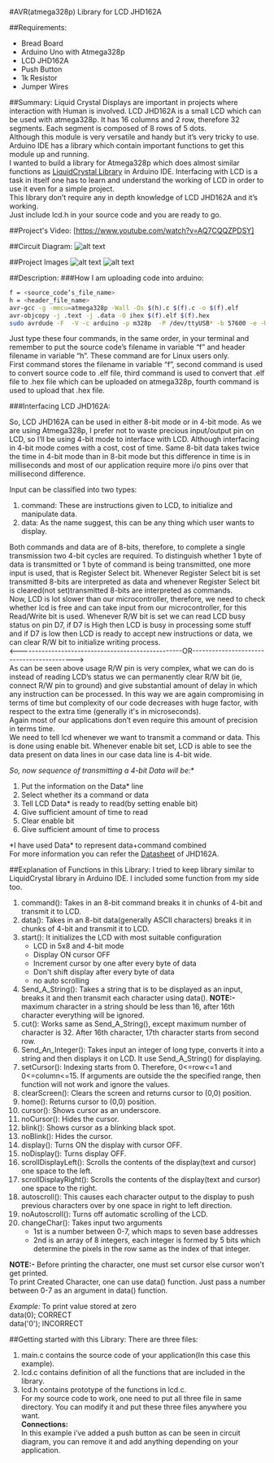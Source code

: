 #AVR(atmega328p) Library for LCD JHD162A

##Requirements:
* Bread Board
* Arduino Uno with Atmega328p
* LCD JHD162A
* Push Button
* 1k Resistor
* Jumper Wires


##Summary:
Liquid Crystal Displays are important in projects where interaction with Human is involved. LCD JHD162A is a small LCD which can be used with atmega328p. It has 16 columns and 2 row, therefore 32 segments. Each segment is composed of 8 rows of 5 dots.<br>
     Although this module is very versatile and handy but it’s very tricky to use. Arduino IDE has a library which contain important functions to get this module up and running.<br>
    I wanted to build a library for Atmega328p which does almost similar functions as [LiquidCrystal Library] in Arduino IDE. Interfacing with LCD is a task in itself one has to learn and understand the working of LCD in order to use it even for a simple project.<br>
    This library don’t require any in depth knowledge of LCD JHD162A and it’s working.<br>
Just include lcd.h in your source code and you are ready to go.<br>



##Project's Video:
[https://www.youtube.com/watch?v=AQ7CQQZPDSY]

##Circuit Diagram:
![alt text][circuit diagram]


##Project Images
![alt text][Image_1]
![alt text][Image_2]



##Description:
###How I am uploading code into arduino:

```sh
f = <source_code’s_file_name>
h = <header_file_name>
avr-gcc -g -mmcu=atmega328p -Wall -Os $(h).c $(f).c -o $(f).elf
avr-objcopy -j .text -j .data -O ihex $(f).elf $(f).hex
sudo avrdude -F  -V -c arduino -p m328p  -P /dev/ttyUSB* -b 57600 -e -U flash:w:$(f).hex
```
Just type these four commands, in the same order, in your terminal and remember to put the source code’s filename in variable “f” and header filename in variable “h”. These command are for Linux users only.<br>
First command stores the filename in variable “f”, second command is used to convert source code to .elf file, third command is used to convert that .elf file to .hex file which can be uploaded on atmega328p, fourth command is used to upload that .hex file.<br>

###Interfacing LCD JHD162A:

So, LCD JHD162A can be used in either 8-bit mode or in 4-bit mode. As we are using Atmega328p, I prefer not to waste precious input/output pin on LCD, so I’ll be using 4-bit mode to interface with LCD. Although interfacing in 4-bit mode comes with a cost, cost of time. Same 8-bit data takes twice the time in 4-bit mode than in 8-bit mode but this difference in time is in milliseconds and  most of our application require more i/o pins over that millisecond difference.<br>

Input can be classified into two types:<br>
1. command: These are instructions given to LCD, to initialize and manipulate data.<br>
2. data: As the name suggest, this can be any thing which user wants to display.<br>

Both commands and data are of 8-bits, therefore, to complete a single transmission two 4-bit cycles are required.
To distinguish whether 1 byte of data is transmitted or 1 byte of command is being transmitted, one more input is used, that is Register Select bit. Whenever Register Select bit is set transmitted 8-bits are interpreted as data and whenever Register Select bit is cleared(not set)transmitted 8-bits are interpreted as commands.<br>
Now, LCD is lot slower than our microcontroller, therefore, we need to check whether lcd is free and can take input from our microcontroller, for this Read/Write bit is used. Whenever R/W bit is set we can read LCD busy status on pin D7, if D7 is High then LCD is busy in processing some stuff and if D7 is low then LCD is ready to accept new instructions or data, we can clear R/W bit to initialize writing process.<br>
&lt;--------------------------------------------------OR------------------------------------------&gt; <br>
As can be seen above usage R/W pin is very complex, what we can do is instead of reading LCD’s status we can permanently clear R/W bit (ie, connect R/W pin to ground) and give substantial amount of delay in which any instruction can be processed. In this way we are again compromising in terms of time but complexity of our code decreases with huge factor, with respect to the extra time (generally it's in microseconds).<br>
Again most of our applications don’t even require this amount of precision in terms time.<br>
We need to tell lcd whenever we want to transmit a command or data. This is done using enable bit. Whenever enable bit set, LCD is able to see the data present on data lines in our case data line is 4-bit wide.<br>


**So, now sequence of transmitting a 4-bit Data* will be:**<br>
1. Put the information on the Data* line<br>
2. Select whether its a command or data<br>
3. Tell LCD Data* is ready to read(by setting enable bit)<br>
4. Give sufficient amount of time to read<br>
5. Clear enable bit<br>
6. Give sufficient amount of time to process<br>

\*I have used Data* to represent  data+command combined<br>
For more information you can refer the [Datasheet] of JHD162A.<br>




##Explanation of Functions in this Library:
I tried to keep library similar to LiquidCrystal library in Arduino IDE. I included some function from my side too.<br>

1. command(): Takes in an 8-bit command breaks it in chunks of 4-bit and transmit it to LCD.<br>
2. data(): Takes in an 8-bit data(generally ASCII characters) breaks it in chunks of 4-bit and transmit it to LCD.<br>
3. start(): It initializes the LCD with most suitable configuration
	* LCD in 5x8 and 4-bit mode
	* Display ON cursor OFF
	* Increment cursor by one after every byte of data
	* Don't shift display after every byte of data
	* no auto scrolling
4. Send_A_String(): Takes a string that is to be displayed as an input, breaks it and then transmit each character using data(). **NOTE:-** maximum character in a string should be less than 16, after 16th character everything will be ignored.<br>
5. cut(): Works same as Send_A_String(), except maximum number of character is 32. After 16th character, 17th character starts from second row.<br>
6. Send_An_Integer(): Takes input an integer of long type, converts it into a string and then displays it on LCD. It use Send_A_String() for displaying.<br>
7. setCursor(): Indexing starts from 0. Therefore, 0<=row<=1 and 0<=column<=15. If arguments are outside the the specified range, then function will not work and ignore the values.<br>
8. clearScreen(): Clears the screen and returns cursor to (0,0) position.<br>
9. home(): Returns cursor to (0,0) position.<br>
10. cursor(): Shows cursor as an underscore.<br>
11. noCursor(): Hides the cursor.<br>
12. blink(): Shows cursor as a blinking black spot.<br>
13. noBlink(): Hides the cursor.<br>
14. display(): Turns ON the display with cursor OFF.<br>
15. noDisplay(): Turns display OFF.<br>
16. scrollDisplayLeft(): Scrolls the contents of the display(text and cursor) one space to the left.<br>
17. scrollDisplayRight(): Scrolls the contents of the display(text and cursor) one space to the right.<br>
18. autoscroll(): This causes each character output to the display to push previous characters over by one space in right to left direction.<br>
19. noAutoscroll(): Turns off automatic scrolling of the LCD.<br>
20. changeChar(): Takes input two arguments
	* 1st is a number between 0-7, which maps to seven base addresses
	* 2nd is an array of 8 integers, each integer is formed by 5 bits which determine the pixels in the row same as the index of that integer.

**NOTE:-** Before printing the character, one must set cursor else cursor won't get printed.<br>
To print Created Character, one can use data() function. Just pass a number between 0-7 as an argument in data() function.<br>

*Example:* To print value stored at zero<br>
data(0);        CORRECT<br>
data('0');      INCORRECT<br>


##Getting started with this Library:
There are three files:<br>
1. main.c contains the source code of your application(In this case this example).<br>
2. lcd.c contains definition of all the functions that are included in the library.<br>
3. lcd.h contains prototype of the functions in lcd.c.<br>
For my source code to work, one need to put all three file in same directory. You can modify it and put these three files anywhere you want.<br>
**Connections:**<br>
In this example i’ve added a push button as can be seen in circuit diagram, you can remove it and add anything depending on your application.<br>





[LiquidCrystal Library]: http://www.arduino.cc/en/Reference/LiquidCrystal
[Datasheet]: http://www.itron.com.cn/PDF_file/JHD162A%20SERIES.pdf
[https://www.youtube.com/watch?v=AQ7CQQZPDSY]: https://www.youtube.com/watch?v=AQ7CQQZPDSY

[circuit diagram]: https://github.com/varun13169/Engineers_Garage/blob/master/AVR%28atmega328p%29%20Library%20for%20LCD%20JHD162A/circuit%20diagram.jpg "circuit diagram"

[Image_1]: https://github.com/varun13169/Engineers_Garage/blob/master/AVR%28atmega328p%29%20Library%20for%20LCD%20JHD162A/Project_image001.jpg "Image_1"
[Image_2]: https://github.com/varun13169/Engineers_Garage/blob/master/AVR%28atmega328p%29%20Library%20for%20LCD%20JHD162A/Project_image002.jpg "Image_2"




